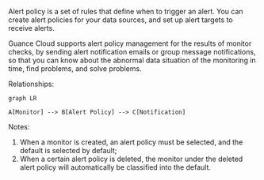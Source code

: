 Alert policy is a set of rules that define when to trigger an alert. You can create alert policies for your data sources, and set up alert targets to receive alerts.

Guance Cloud supports alert policy management for the results of monitor checks, by sending alert notification emails or group message notifications, so that you can know about the abnormal data situation of the monitoring in time, find problems, and solve problems.

Relationships:

```mermaid
graph LR

A[Monitor] --> B[Alert Policy] --> C[Notification]
```

Notes:

1. When a monitor is created, an alert policy must be selected, and the default is selected by default;
2. When a certain alert policy is deleted, the monitor under the deleted alert policy will automatically be classified into the default.